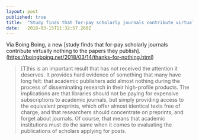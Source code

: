 ```yaml
---
layout: post 
published: true
title:  "Study finds that for-pay scholarly journals contribute virtually nothing to the papers they publish / Boing Boing" 
date:   2018-03-15T11:32:57.268Z 
---
```


Via Boing Boing, a new [study finds that for-pay scholarly journals contribute virtually nothing to the papers they publish]. (https://boingboing.net/2018/03/14/thanks-for-nothing.html)

> [T]his is an important result that has not received the attention it deserves. It provides hard evidence of something that many have long felt: that academic publishers add almost nothing during the process of disseminating research in their high-profile products. The implications are that libraries should not be paying for expensive subscriptions to academic journals, but simply providing access to the equivalent preprints, which offer almost identical texts free of charge, and that researchers should concentrate on preprints, and forget about journals. Of course, that means that academic institutions must do the same when it comes to evaluating the publications of scholars applying for posts.